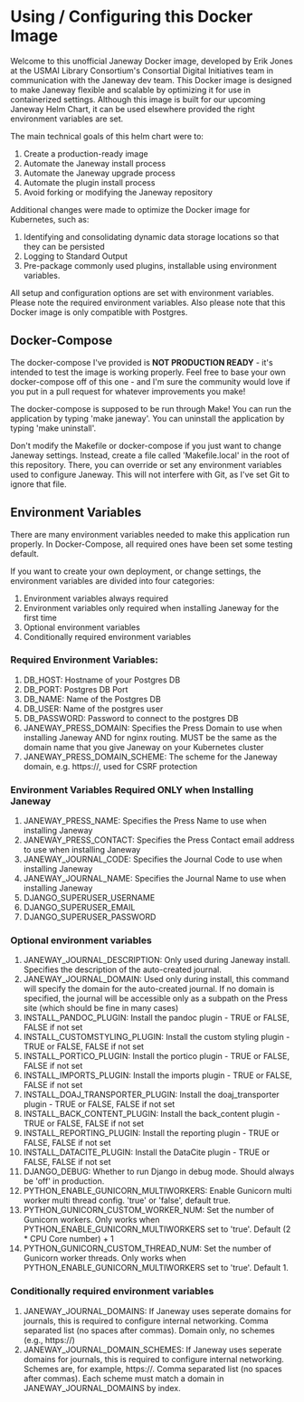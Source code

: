 # Using / Configuring this Docker Image

Welcome to this unofficial Janeway Docker image, developed by Erik Jones at the USMAI Library Consortium's Consortial Digital Initiatives team in communication with the Janeway dev team. This Docker image is designed to make Janeway flexible and scalable by optimizing it for use in containerized settings. Although this image is built for our upcoming Janeway Helm Chart, it can be used elsewhere provided the right environment variables are set.

The main technical goals of this helm chart were to:
1. Create a production-ready image
2. Automate the Janeway install process
3. Automate the Janeway upgrade process
4. Automate the plugin install process
5. Avoid forking or modifying the Janeway repository

Additional changes were made to optimize the Docker image for Kubernetes, such as:
1. Identifying and consolidating dynamic data storage locations so that they can be persisted
2. Logging to Standard Output
3. Pre-package commonly used plugins, installable using environment variables.

All setup and configuration options are set with environment variables. Please note the required environment variables. Also please note that this Docker image is only compatible with Postgres.

## Docker-Compose

The docker-compose I've provided is **NOT PRODUCTION READY** - it's intended to test the image is working properly. Feel free to base your own docker-compose off of this one - and I'm sure the community would love if you put in a pull request for whatever improvements you make!

The docker-compose is supposed to be run through Make! You can run the application by typing 'make janeway'. You can uninstall the application by typing 'make uninstall'.

Don't modify the Makefile or docker-compose if you just want to change Janeway settings. Instead, create a file called 'Makefile.local' in the root of this repository. There, you can override or set any environment variables used to configure Janeway. This will not interfere with Git, as I've set Git to ignore that file. 

## Environment Variables

There are many environment variables needed to make this application run properly. In Docker-Compose, all required ones have been set some testing default. 

If you want to create your own deployment, or change settings, the environment variables are divided into four categories:
1. Environment variables always required
2. Environment variables only required when installing Janeway for the first time
3. Optional environment variables
4. Conditionally required environment variables

### Required Environment Variables:
1. DB_HOST: Hostname of your Postgres DB
2. DB_PORT: Postgres DB Port
3. DB_NAME: Name of the Postgres DB
4. DB_USER: Name of the postgres user
5. DB_PASSWORD: Password to connect to the postgres DB
6. JANEWAY_PRESS_DOMAIN: Specifies the Press Domain to use when installing Janeway AND for nginx routing. MUST be the same as the domain name that you give Janeway on your Kubernetes cluster
7. JANEWAY_PRESS_DOMAIN_SCHEME: The scheme for the Janeway domain, e.g. https://, used for CSRF protection

### Environment Variables Required ONLY when Installing Janeway
1. JANEWAY_PRESS_NAME: Specifies the Press Name to use when installing Janeway
2. JANEWAY_PRESS_CONTACT: Specifies the Press Contact email address to use when installing Janeway
3. JANEWAY_JOURNAL_CODE: Specifies the Journal Code to use when installing Janeway
4. JANEWAY_JOURNAL_NAME: Specifies the Journal Name to use when installing Janeway 
5. DJANGO_SUPERUSER_USERNAME
6. DJANGO_SUPERUSER_EMAIL
7. DJANGO_SUPERUSER_PASSWORD

### Optional environment variables
1. JANEWAY_JOURNAL_DESCRIPTION: Only used during Janeway install. Specifies the description of the auto-created journal.
2. JANEWAY_JOURNAL_DOMAIN: Used only during install, this command will specify the domain for the auto-created journal. If no domain is specified, the journal will be accessible only as a subpath on the Press site (which should be fine in many cases)
3. INSTALL_PANDOC_PLUGIN: Install the pandoc plugin - TRUE or FALSE, FALSE if not set
4. INSTALL_CUSTOMSTYLING_PLUGIN: Install the custom styling plugin - TRUE or FALSE, FALSE if not set
5. INSTALL_PORTICO_PLUGIN: Install the portico plugin - TRUE or FALSE, FALSE if not set
6. INSTALL_IMPORTS_PLUGIN: Install the imports plugin - TRUE or FALSE, FALSE if not set
7. INSTALL_DOAJ_TRANSPORTER_PLUGIN: Install the doaj_transporter plugin - TRUE or FALSE, FALSE if not set
8. INSTALL_BACK_CONTENT_PLUGIN: Install the back_content plugin - TRUE or FALSE, FALSE if not set
9. INSTALL_REPORTING_PLUGIN: Install the reporting plugin - TRUE or FALSE, FALSE if not set
10. INSTALL_DATACITE_PLUGIN: Install the DataCite plugin - TRUE or FALSE, FALSE if not set
11. DJANGO_DEBUG: Whether to run Django in debug mode. Should always be 'off' in production.
12. PYTHON_ENABLE_GUNICORN_MULTIWORKERS: Enable Gunicorn multi worker multi thread config. 'true' or 'false', default true.
13. PYTHON_GUNICORN_CUSTOM_WORKER_NUM: Set the number of Gunicorn workers. Only works when PYTHON_ENABLE_GUNICORN_MULTIWORKERS set to 'true'. Default (2 * CPU Core number) + 1
14. PYTHON_GUNICORN_CUSTOM_THREAD_NUM: Set the number of Gunicorn worker threads. Only works when PYTHON_ENABLE_GUNICORN_MULTIWORKERS set to 'true'. Default 1.

### Conditionally required environment variables
1. JANEWAY_JOURNAL_DOMAINS: If Janeway uses seperate domains for journals, this is required to configure internal networking. Comma separated list (no spaces after commas). Domain only, no schemes (e.g., https://)
2. JANEWAY_JOURNAL_DOMAIN_SCHEMES: If Janeway uses seperate domains for journals, this is required to configure internal networking. Schemes are, for example, https://. Comma separated list (no spaces after commas). Each scheme must match a domain in JANEWAY_JOURNAL_DOMAINS by index.